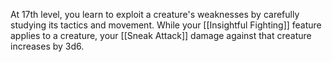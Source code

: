 At 17th level, you learn to exploit a creature's weaknesses by carefully studying its tactics and movement. While your [[Insightful Fighting]] feature applies to a creature, your [[Sneak Attack]] damage against that creature increases by 3d6.